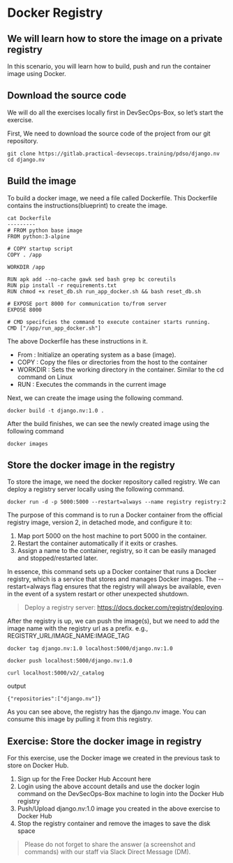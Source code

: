 Docker Registry
================================

We will learn how to store the image on a private registry
---------

In this scenario, you will learn how to build, push and run the container image using Docker.

Download the source code
----------

We will do all the exercises locally first in DevSecOps-Box, so let’s start the exercise.

First, We need to download the source code of the project from our git repository.

```
git clone https://gitlab.practical-devsecops.training/pdso/django.nv
cd django.nv
```

Build the image
----------

To build a docker image, we need a file called Dockerfile. This Dockerfile contains the instructions(blueprint) to create the image.

```
cat Dockerfile
---------
# FROM python base image
FROM python:3-alpine

# COPY startup script
COPY . /app

WORKDIR /app

RUN apk add --no-cache gawk sed bash grep bc coreutils
RUN pip install -r requirements.txt
RUN chmod +x reset_db.sh run_app_docker.sh && bash reset_db.sh

# EXPOSE port 8000 for communication to/from server
EXPOSE 8000

# CMD specifcies the command to execute container starts running.
CMD ["/app/run_app_docker.sh"]
```

The above Dockerfile has these instructions in it.

- From : Initialize an operating system as a base (image).
- COPY : Copy the files or directories from the host to the container
- WORKDIR : Sets the working directory in the container. Similar to the cd command on Linux
- RUN : Executes the commands in the current image

Next, we can create the image using the following command.

```
docker build -t django.nv:1.0 .
```

After the build finishes, we can see the newly created image using the following command

```
docker images
```

Store the docker image in the registry
---------

To store the image, we need the docker repository called registry. We can deploy a registry server locally using the following command.

```
docker run -d -p 5000:5000 --restart=always --name registry registry:2
```
The purpose of this command is to run a Docker container from the official registry image, version 2, in detached mode, and configure it to:

1. Map port 5000 on the host machine to port 5000 in the container.
2. Restart the container automatically if it exits or crashes.
3. Assign a name to the container, registry, so it can be easily managed and stopped/restarted later.
   
In essence, this command sets up a Docker container that runs a Docker registry, which is a service that stores and manages Docker images. The --restart=always flag ensures that the registry will always be available, even in the event of a system restart or other unexpected shutdown.

> Deploy a registry server: https://docs.docker.com/registry/deploying.


After the registry is up, we can push the image(s), but we need to add the image name with the registry url as a prefix. e.g., REGISTRY_URL/IMAGE_NAME:IMAGE_TAG

```
docker tag django.nv:1.0 localhost:5000/django.nv:1.0

docker push localhost:5000/django.nv:1.0

curl localhost:5000/v2/_catalog
```
output
```
{"repositories":["django.nv"]}
```

As you can see above, the registry has the django.nv image. You can consume this image by pulling it from this registry.


Exercise: Store the docker image in registry
---------

For this exercise, use the Docker image we created in the previous task to store on Docker Hub.

1. Sign up for the Free Docker Hub Account here
2. Login using the above account details and use the docker login command on the DevSecOps-Box machine to login into the Docker Hub registry
3. Push/Upload django.nv:1.0 image you created in the above exercise to Docker Hub
4. Stop the registry container and remove the images to save the disk space

> Please do not forget to share the answer (a screenshot and commands) with our staff via Slack Direct Message (DM).

